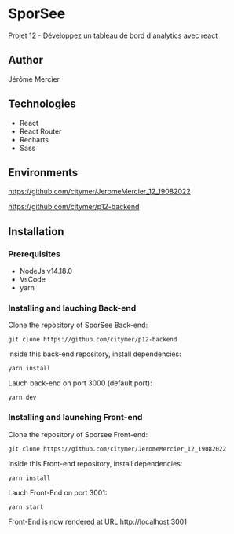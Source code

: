 # SporSee

Projet 12 - Développez un tableau de bord d'analytics avec react

## Author

Jérôme Mercier

## Technologies

- React
- React Router
- Recharts
- Sass

## Environments

https://github.com/citymer/JeromeMercier_12_19082022

https://github.com/citymer/p12-backend

## Installation

### Prerequisites

- NodeJs v14.18.0
- VsCode
- yarn

### Installing and lauching Back-end

Clone the repository of SporSee Back-end:

```git clone https://github.com/citymer/p12-backend```

inside this back-end repository, install dependencies:

```yarn install```

Lauch back-end on port 3000 (default port):

```yarn dev```

### Installing and launching Front-end

Clone the repository of Sporsee Front-end:

```git clone https://github.com/citymer/JeromeMercier_12_19082022```

Inside this Front-end repository, install dependencies:

```yarn install```

Lauch Front-End on port 3001:

```yarn start```

Front-End is now rendered at URL http://localhost:3001



